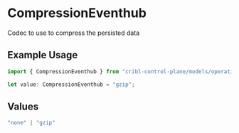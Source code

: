 # CompressionEventhub

Codec to use to compress the persisted data

## Example Usage

```typescript
import { CompressionEventhub } from "cribl-control-plane/models/operations";

let value: CompressionEventhub = "gzip";
```

## Values

```typescript
"none" | "gzip"
```